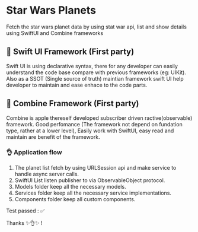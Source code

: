 # Star Wars Planets
Fetch the star wars planet data by using stat war api, list and show details using SwiftUI and Combine frameworks

## 🔖 Swift UI Framework (First party)
Swift UI is using declarative syntax, there for any developer can easily understand the code base compare with previous frameworks (eg: UIKit). Also as a SSOT (Single source of truth) maintian framework swift UI help developer to maintain and ease enhace to the code parts.

## 🔖 Combine Framework (First party)
Combine is apple thereself developed subscriber driven ractive(observable) framework. Good perfomance (The framework not depend on fundation type, rather at a lower level), Easily work with SwiftUI, easy read and maintain are benefit of the framework.

### 👌 Application flow
1. The planet list fetch by using URLSession api and make service to handle async server calls.
2. SwiftUI List listen publisher to via ObservableObject protocol.
3. Models folder keep all the necessary models.
4. Services folder keep all the necessary service implementations.
5. Components folder keep all custom components.

Test passed : ✅

Thanks ✨👌✨ !
